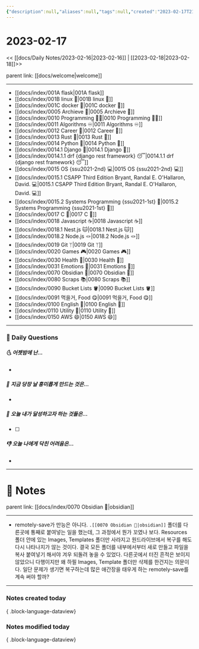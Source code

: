 ```yaml
---
{"description":null,"aliases":null,"tags":null,"created":"2023-02-17T21:03:50","updated":"2023-07-15T21:30:20","tag":["  ","DailyNote"],"date created":"Friday, February 17th 2023, 9:03:50 pm","date modified":"Monday, February 27th 2023, 6:20:45 pm","title":"2023-02-17","dg-publish":true,"permalink":"/docs/Daily Notes/2023-02-17/","dgPassFrontmatter":true}
---
```



# 2023-02-17

<< [[docs/Daily Notes/2023-02-16\|2023-02-16]] | [[2023-02-18\|2023-02-18]]>>


<div class="transclusion internal-embed is-loaded"><div class="markdown-embed">





parent link: [[docs/welcome\|welcome]]

---

- [[docs/index/001A flask\|001A flask]]
- [[docs/index/001B linux 🐧\|001B linux 🐧]]
- [[docs/index/001C docker 🐳\|001C docker 🐳]]
- [[docs/index/0005 Archieve 💾\|0005 Archieve 💾]]
- [[docs/index/0010 Programming 👩‍💻\|0010 Programming 👩‍💻]]
- [[docs/index/0011 Algorithms ♾️\|0011 Algorithms ♾️]]
- [[docs/index/0012 Career 💼\|0012 Career 💼]]
- [[docs/index/0013 Rust 🦀\|0013 Rust 🦀]]
- [[docs/index/0014 Python 🐍\|0014 Python 🐍]]
- [[docs/index/0014.1 Django 🎈\|0014.1 Django 🎈]]
- [[docs/index/0014.1.1 drf {django rest framework} 😴\|0014.1.1 drf {django rest framework} 😴]]
- [[docs/index/0015 OS {ssu2021-2nd} 💻\|0015 OS {ssu2021-2nd} 💻]]
- [[docs/index/0015.1 CSAPP Third Edition Bryant, Randal E. O'Hallaron, David. 💻\|0015.1 CSAPP Third Edition Bryant, Randal E. O'Hallaron, David. 💻]]
- [[docs/index/0015.2 Systems Programming {ssu2021-1st} 🐼\|0015.2 Systems Programming {ssu2021-1st} 🐼]]
- [[docs/index/0017 C 🍎\|0017 C 🍎]]
- [[docs/index/0018 Javascript ☕️\|0018 Javascript ☕️]]
- [[docs/index/0018.1 Nest.js 🐱\|0018.1 Nest.js 🐱]]
- [[docs/index/0018.2 Node.js 🪢\|0018.2 Node.js 🪢]]
- [[docs/index/0019 Git ᛘ\|0019 Git ᛘ]]
- [[docs/index/0020 Games 🎮\|0020 Games 🎮]]
- [[docs/index/0030 Health 💪\|0030 Health 💪]]
- [[docs/index/0031 Emotions 🤔\|0031 Emotions 🤔]]
- [[docs/index/0070 Obsidian 💎\|0070 Obsidian 💎]]
- [[docs/index/0080 Scraps 📚\|0080 Scraps 📚]]
- [[docs/index/0090 Bucket Lists 🪣\|0090 Bucket Lists 🪣]]
- [[docs/index/0091 먹을거, Food 😋\|0091 먹을거, Food 😋]]
- [[docs/index/0100 English 👻\|0100 English 👻]]
- [[docs/index/0110 Utility 🔧\|0110 Utility 🔧]]
- [[docs/index/0150 AWS 😄\|0150 AWS 😄]]




</div></div>


---

### 📅 Daily Questions

##### 🌜 어젯밤에 난...

- 

##### 🙌 지금 당장 날 흥미롭게 만드는 것은...

- 

##### 🚀 오늘 내가 달성하고자 하는 것들은...

- [ ] 

##### 👎 오늘 나에게 닥친 어려움은...

- 

---

# 📝 Notes


<div class="transclusion internal-embed is-loaded"><div class="markdown-embed">




parent link: [[docs/index/0070 Obsidian 💎\|obsidian]]

---

- remotely-save가 만능은 아니다. `.[[0070 Obsidian 💎|obsidian]]` 폴더를 다른곳에 통째로 붙여넣는 일을 했는데, 그 과정에서 뭔가 꼬였나 보다. Resources 폴더 안에 있는 Images, Templates 폴더만 사라지고 원드라이브에서 복구를 해도 다시 나타나지가 않는 것이다. 결국 모든 폴더를 내부에서부터 새로 만들고 파일을 복사 붙여넣기 해서야 겨우 되돌려 놓을 수 있었다. 다른곳에서 터진 흔적은 보이지 않았으니 다행이지만 왜 하필 Images, Template 폴더만 삭제를 한건지는 의문이다. 일단 문제가 생기면 복구하는데 많은 애간장을 태우게 하는 remotely-save를 계속 써야 할까?


</div></div>


---

### Notes created today


{ .block-language-dataview}

### Notes modified today


{ .block-language-dataview}
